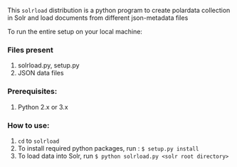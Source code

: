 This `solrload` distribution is a python program to create polardata collection in Solr and load documents from different json-metadata files

To run the entire setup on your local machine:

### Files present

1. solrload.py, setup.py
2. JSON data files

### Prerequisites:

1. Python 2.x or 3.x

### How to use:

1. `cd` to `solrload`
2. To install required python packages, run : `$ setup.py install`
3. To load data into Solr, run `$ python solrload.py <solr root directory>`
